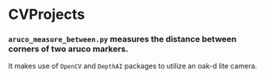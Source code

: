 # CVProjects

### `aruco_measure_between.py` measures the distance between corners of two aruco markers.
It makes use of `OpenCV` and `DepthAI` packages to utilize an oak-d lite camera.
